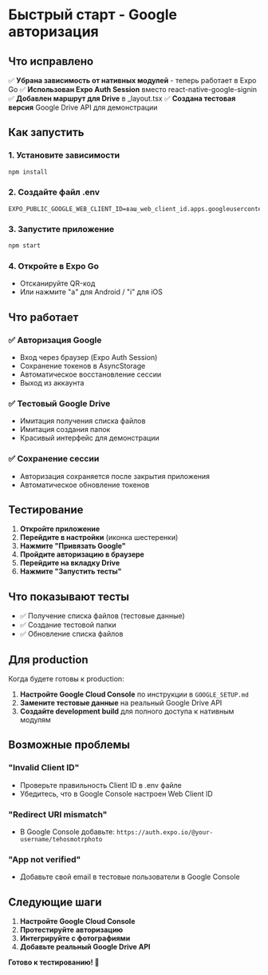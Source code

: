 # Быстрый старт - Google авторизация

## Что исправлено

✅ **Убрана зависимость от нативных модулей** - теперь работает в Expo Go
✅ **Использован Expo Auth Session** вместо react-native-google-signin
✅ **Добавлен маршрут для Drive** в \_layout.tsx
✅ **Создана тестовая версия** Google Drive API для демонстрации

## Как запустить

### 1. Установите зависимости

```bash
npm install
```

### 2. Создайте файл .env

```env
EXPO_PUBLIC_GOOGLE_WEB_CLIENT_ID=ваш_web_client_id.apps.googleusercontent.com
```

### 3. Запустите приложение

```bash
npm start
```

### 4. Откройте в Expo Go

- Отсканируйте QR-код
- Или нажмите "a" для Android / "i" для iOS

## Что работает

### ✅ Авторизация Google

- Вход через браузер (Expo Auth Session)
- Сохранение токенов в AsyncStorage
- Автоматическое восстановление сессии
- Выход из аккаунта

### ✅ Тестовый Google Drive

- Имитация получения списка файлов
- Имитация создания папок
- Красивый интерфейс для демонстрации

### ✅ Сохранение сессии

- Авторизация сохраняется после закрытия приложения
- Автоматическое обновление токенов

## Тестирование

1. **Откройте приложение**
2. **Перейдите в настройки** (иконка шестеренки)
3. **Нажмите "Привязать Google"**
4. **Пройдите авторизацию в браузере**
5. **Перейдите на вкладку Drive**
6. **Нажмите "Запустить тесты"**

## Что показывают тесты

- ✅ Получение списка файлов (тестовые данные)
- ✅ Создание тестовой папки
- ✅ Обновление списка файлов

## Для production

Когда будете готовы к production:

1. **Настройте Google Cloud Console** по инструкции в `GOOGLE_SETUP.md`
2. **Замените тестовые данные** на реальный Google Drive API
3. **Создайте development build** для полного доступа к нативным модулям

## Возможные проблемы

### "Invalid Client ID"

- Проверьте правильность Client ID в .env файле
- Убедитесь, что в Google Console настроен Web Client ID

### "Redirect URI mismatch"

- В Google Console добавьте: `https://auth.expo.io/@your-username/tehosmotrphoto`

### "App not verified"

- Добавьте свой email в тестовые пользователи в Google Console

## Следующие шаги

1. **Настройте Google Cloud Console**
2. **Протестируйте авторизацию**
3. **Интегрируйте с фотографиями**
4. **Добавьте реальный Google Drive API**

**Готово к тестированию! 🚀**

